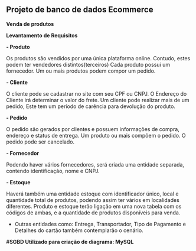 ## Projeto de banco de dados Ecommerce

**Venda de produtos**

**Levantamento de Requisitos**

**- Produto**

Os produtos são vendidos por uma única plataforma online.
Contudo, estes podem ter vendedores distintos(terceiros)
Cada produto possui um fornecedor.
Um ou mais produtos podem compor um pedido.

**- Cliente**

 O cliente pode se cadastrar no site com seu CPF ou CNPJ.
 O Endereço do Cliente irá determinar o valor do frete.
 Um cliente pode realizar mais de um pedido, Este tem um período de
carência para devolução do produto.

**- Pedido**

O pedido são gerados por clientes e possuem informações de compra,
endereço e status de entrega.
Um produto ou mais compõem o pedido.
O pedido pode ser cancelado.


**- Fornecedor**

Podendo haver vários fornecedores, será criada uma entidade separada,
contendo identificação, nome e CNPJ.

**- Estoque**

Haverá também uma entidade estoque com identificador único, local e
quantidade total de produtos, podendo assim ter vários em localidades
diferentes.
Produto e estoque terão ligação em uma nova tabela com os códigos de
ambas, e a quantidade de produtos disponíveis para venda.

- Outras entidades como: Entrega, Transportador, Tipo de Pagamento
e Detalhes do cartão também contemplarão o cenário.



#**SGBD Utilizado para criação de diagrama: MySQL**
